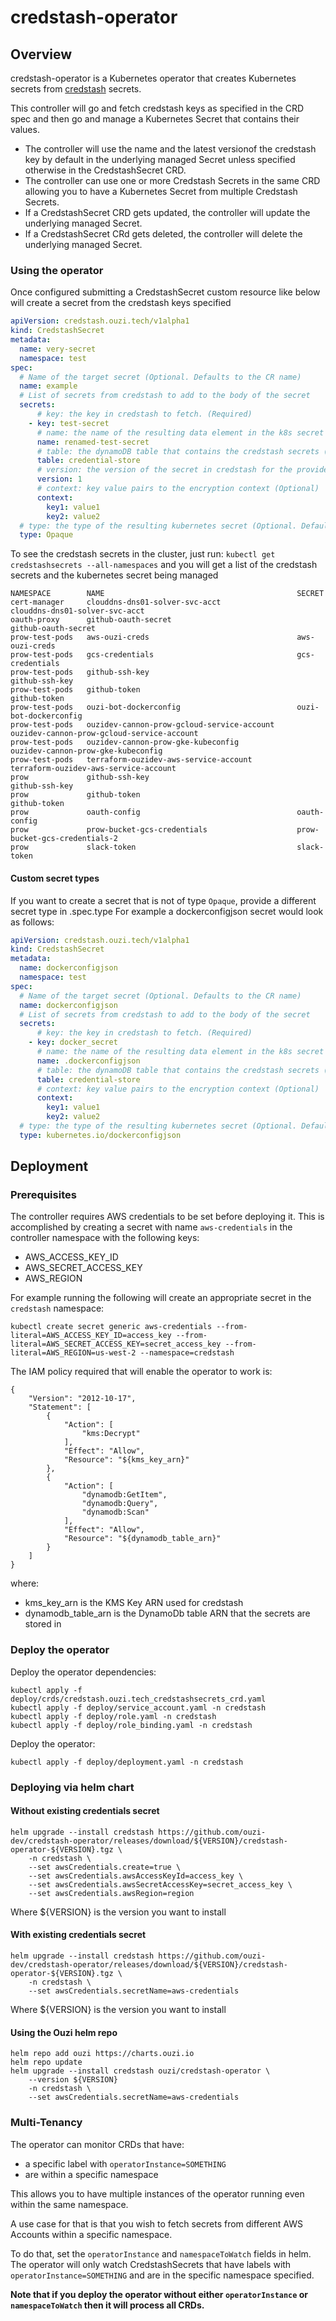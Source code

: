 # credstash-operator 

## Overview

credstash-operator is a Kubernetes operator that creates Kubernetes secrets from [credstash](https://github.com/fugue/credstash) secrets. 

This controller will go and fetch credstash keys as specified in the CRD spec and then go and manage a Kubernetes Secret that contains their values. 

* The controller will use the name and the latest versionof the credstash key by default in the underlying managed Secret unless specified otherwise in the CredstashSecret CRD.
* The controller can use one or more Credstash Secrets in the same CRD allowing you to have a Kubernetes Secret from multiple Credstash Secrets.
* If a CredstashSecret CRD gets updated, the controller will update the underlying managed Secret.
* If a CredstashSecret CRd gets deleted, the controller will delete the underlying managed Secret.

### Using the operator

Once configured submitting a CredstashSecret custom resource like below will create a secret from the credstash keys specified
```yaml
apiVersion: credstash.ouzi.tech/v1alpha1
kind: CredstashSecret
metadata:
  name: very-secret
  namespace: test
spec:
  # Name of the target secret (Optional. Defaults to the CR name)
  name: example
  # List of secrets from credstash to add to the body of the secret 
  secrets:
      # key: the key in credstash to fetch. (Required)
    - key: test-secret
      # name: the name of the resulting data element in the k8s secret (Optional. Defaults to the credstash key)
      name: renamed-test-secret
      # table: the dynamoDB table that contains the credstash secrets (Optional. Defaults to credential-store)
      table: credential-store
      # version: the version of the secret in credstash for the provided key (Optional. Defaults to the latest version)
      version: 1
      # context: key value pairs to the encryption context (Optional)
      context:
        key1: value1
        key2: value2
  # type: the type of the resulting kubernetes secret (Optional. Defaults to Opaque)
  type: Opaque
```

To see the credstash secrets in the cluster, just run:
`kubectl get credstashsecrets --all-namespaces`
and you will get a list of the credstash secrets and the kubernetes secret being managed


```
NAMESPACE        NAME                                           SECRET
cert-manager     clouddns-dns01-solver-svc-acct                 clouddns-dns01-solver-svc-acct
oauth-proxy      github-oauth-secret                            github-oauth-secret
prow-test-pods   aws-ouzi-creds                                 aws-ouzi-creds
prow-test-pods   gcs-credentials                                gcs-credentials
prow-test-pods   github-ssh-key                                 github-ssh-key
prow-test-pods   github-token                                   github-token
prow-test-pods   ouzi-bot-dockerconfig                          ouzi-bot-dockerconfig
prow-test-pods   ouzidev-cannon-prow-gcloud-service-account     ouzidev-cannon-prow-gcloud-service-account
prow-test-pods   ouzidev-cannon-prow-gke-kubeconfig             ouzidev-cannon-prow-gke-kubeconfig
prow-test-pods   terraform-ouzidev-aws-service-account          terraform-ouzidev-aws-service-account
prow             github-ssh-key                                 github-ssh-key
prow             github-token                                   github-token
prow             oauth-config                                   oauth-config
prow             prow-bucket-gcs-credentials                    prow-bucket-gcs-credentials-2
prow             slack-token                                    slack-token  
```

#### Custom secret types
If you want to create a secret that is not of type `Opaque`, provide a different secret type in .spec.type
For example a dockerconfigjson secret would look as follows:
```yaml
apiVersion: credstash.ouzi.tech/v1alpha1
kind: CredstashSecret
metadata:
  name: dockerconfigjson
  namespace: test
spec:
  # Name of the target secret (Optional. Defaults to the CR name)
  name: dockerconfigjson
  # List of secrets from credstash to add to the body of the secret 
  secrets:
      # key: the key in credstash to fetch. (Required)
    - key: docker_secret
      # name: the name of the resulting data element in the k8s secret (Optional. Defaults to the credstash key)
      name: .dockerconfigjson
      # table: the dynamoDB table that contains the credstash secrets (Optional. Defaults to credential-store)
      table: credential-store
      # context: key value pairs to the encryption context (Optional)
      context:
        key1: value1
        key2: value2
  # type: the type of the resulting kubernetes secret (Optional. Defaults to Opaque)
  type: kubernetes.io/dockerconfigjson
```


## Deployment
### Prerequisites

The controller requires AWS credentials to be set before deploying it. This is accomplished by creating a secret with name `aws-credentials` in the controller namespace with the following keys:
* AWS_ACCESS_KEY_ID
* AWS_SECRET_ACCESS_KEY
* AWS_REGION

For example running the following will create an appropriate secret in the `credstash` namespace:
```
kubectl create secret generic aws-credentials --from-literal=AWS_ACCESS_KEY_ID=access_key --from-literal=AWS_SECRET_ACCESS_KEY=secret_access_key --from-literal=AWS_REGION=us-west-2 --namespace=credstash
```

The IAM policy required that will enable the operator to work is:
```
{
    "Version": "2012-10-17",
    "Statement": [
        {
            "Action": [
                "kms:Decrypt"
            ],
            "Effect": "Allow",
            "Resource": "${kms_key_arn}"
        },
        {
            "Action": [
                "dynamodb:GetItem",
                "dynamodb:Query",
                "dynamodb:Scan"
            ],
            "Effect": "Allow",
            "Resource": "${dynamodb_table_arn}"
        }
    ]
}
```
where:
* kms_key_arn is the KMS Key ARN used for credstash
* dynamodb_table_arn is the DynamoDb table ARN that the secrets are stored in


### Deploy the operator

Deploy the operator dependencies:
```
kubectl apply -f deploy/crds/credstash.ouzi.tech_credstashsecrets_crd.yaml
kubectl apply -f deploy/service_account.yaml -n credstash
kubectl apply -f deploy/role.yaml -n credstash
kubectl apply -f deploy/role_binding.yaml -n credstash
```

Deploy the operator:
```
kubectl apply -f deploy/deployment.yaml -n credstash
```

### Deploying via helm chart

#### Without existing credentials secret
```
helm upgrade --install credstash https://github.com/ouzi-dev/credstash-operator/releases/download/${VERSION}/credstash-operator-${VERSION}.tgz \
    -n credstash \
    --set awsCredentials.create=true \
    --set awsCredentials.awsAccessKeyId=access_key \
    --set awsCredentials.awsSecretAccessKey=secret_access_key \
    --set awsCredentials.awsRegion=region
```
Where ${VERSION} is the version you want to install
#### With existing credentials secret
```
helm upgrade --install credstash https://github.com/ouzi-dev/credstash-operator/releases/download/${VERSION}/credstash-operator-${VERSION}.tgz \
    -n credstash \
    --set awsCredentials.secretName=aws-credentials
``` 
Where ${VERSION} is the version you want to install

#### Using the Ouzi helm repo
```
helm repo add ouzi https://charts.ouzi.io
helm repo update
helm upgrade --install credstash ouzi/credstash-operator \
    --version ${VERSION}
    -n credstash \
    --set awsCredentials.secretName=aws-credentials
```
### Multi-Tenancy

The operator can monitor CRDs that have:
* a specific label with `operatorInstance=SOMETHING`
* are within a specific namespace
 
This allows you to have multiple instances of the operator running even within the same namespace.

A use case for that is that you wish to fetch secrets from different AWS Accounts within a specific namespace.

To do that, set the `operatorInstance` and `namespaceToWatch` fields in helm. 
The operator will only watch CredstashSecrets that have labels with `operatorInstance=SOMETHING` and are in the specific namespace specified.

**Note that if you deploy the operator without either `operatorInstance` or `namespaceToWatch` then it will process all CRDs.**
